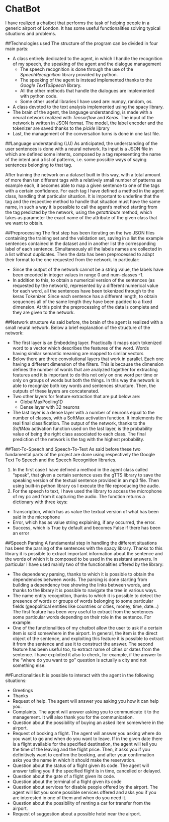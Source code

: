 # ChatBot

I have realized a chatbot that performs the task of helping people in a generic airport of London. It has some useful functionalities solving typical situations and problems.

##Technologies used
The structure of the program can be divided in four main parts:
- A class entirely dedicated to the agent, in which I handle the recognition of my speech, the speaking of the agent and the dialogue management
  - The speech recognition is done through the use of the *SpeechRecognition* library provided by python.
  - The speaking of the agent is instead implemented thanks to the *Google TextToSpeech* library.
  - All the other methods that handle the dialogues are implemented with python code.
  - Some other useful libraries I have used are: numpy, random, os.
- A class devoted to the text analysis implemented using the spacy library.
- The brain of the agent, the language understanding, is made with a neural network realized with *Tensorflow* and *Keras*. The input of the network is written in JSON format.
The model, the label encoder and the tokenizer are saved thanks to the *pickle* library
- Last, the management of the conversation turns is done in one last file.

##Language understanding (LU)
As anticipated, the understanding of the user sentences is done with a neural network.
Its input is a JSON file in which are defined some intents, composed by a tag representing the name of the intent and a list of patterns, i.e. some possible ways of saying sentences belonging to that tag.

After training the network on a dataset built in this way, with a total amount of more than ten different tags with a relatively small number of patterns as example each, it becomes able to map a given sentence to one of the tags with a certain confidence. 
For each tag I have defined a method in the agent class, handling that particular situation.
It is important to underline that the tag and the respective method to handle that situation must have the same name, in such a way it is possible to call the agent’s method starting from the tag predicted by the network, using the *getattribute* method, which takes as parameter the exact name of the attribute of the given class that we want to obtain.

##Preprocessing
The first step has been iterating on the two JSON files containing the training set and the validation set, saving in a list the example sentences contained in the dataset and in another list the corresponding label of each sentence. 
Simultaneously all the labels names are collected in a list without duplicates.
Then the data has been preprocessed to adapt their format to the one requested from the network. In particular:
- Since the output of the network cannot be a string value, the labels have been encoded in integer values in range 0 and num-classes -1.
- In addition to this, to obtain a numerical version of the sentences (as requested by the network), represented by a different numerical value for each word, all the sentences have been tokenized through to the keras Tokenizer.
Since each sentence has a different length, to obtain sequences all of the same length they have been padded to a fixed dimension.
At this point the preprocessing of the data is complete and they are given to the network.

##Network structure
As said before, the brain of the agent is realized with a small neural network.
Below a brief explanation of the structure of the network:
- The first layer is an Embedding layer. Practically it maps each tokenized word to a vector which describes the features of the word. Words having similar semantic meaning are mapped to similar vectors
- Below there are three convolutional layers that work in parallel. Each one having a different dimension of the filters. This is because the dimension defines the number of words that are analyzed together for extracting features and it is important to do this not only on one word per time or only on groups of words but both the things. In this way the network is able to recognize both key words and sentences structure.
Then, the outputs of these layers are concatenated.
- Two other layers for feature extraction that are put below are:
  - GlobalMaxPooling1D
  - Dense layer with 32 neurons
- The last layer is a dense layer with a number of neurons equal to the number of classes, with a SoftMax activation function. It implements the real final classification.
The output of the network, thanks to the *SoftMax* activation function used on the last layer, is the probability value of being the right class associated to each class.
The final prediction of the network is the tag with the highest probability.

##Text-To-Speech and Speech-To-Text
As said before these two fundamental parts of the project are done using respectively the Google Text To Speech and the Speech Recognition libraries.
1. In the first case I have defined a method in the agent class called “speak”, that given a certain sentence uses the gTTS library to save the speaking version of the textual sentence provided in an mp3 file. Then using built-in python library os I execute the file reproducing the audio.
2. For the speech to text, I have used the library to access the microphone of my pc and from it capturing the audio. The function returns a dictionary with three keys:
  - Transcription, which has as value the textual version of what has been said in the microphone
  - Error, which has as value string explaining, if any occurred, the error.
  - Success, which is True by default and becomes False if there has been an error
  
##Speech Parsing
A fundamental step in handling the different situations has been the parsing of the sentences with the spacy library. Thanks to this library it is possible to extract important information about the sentence and the words of which it is composed to be used in the assistant answers.
In particular I have used mainly two of the functionalities offered by the library:
- The dependency parsing, thanks to which it is possible to obtain the dependencies between words. The parsing is done starting from building a dependency tree showing the links between words, and thanks to the library it is possible to navigate the tree in various ways.
- The name entity recognition, thanks to which it is possible to detect the presence of words or groups of words belonging to some particular fields (geopolitical entities like countries or cities, money, time, date...)
The first feature has been very useful to extract from the sentences some particular words depending on their role in the sentence. For example:
- One of the functionalities of my chatbot allow the user to ask if a certain item is sold somewhere in the airport. In general, the item is the direct object of the sentence, and exploiting this feature it is possible to extract it from the sentence and use it to construct the answer.
The second feature has been useful too, to extract name of cities or dates from the sentence. I have exploited it also to check, for example, if the answer to the “where do you want to go” question is actually a city and not something else.

##Functionalities
It is possible to interact with the agent in the following situations:
- Greetings
- Thanks
- Request of help. The agent will answer you asking you how it can help you.
- Complaints. The agent will answer asking you to communicate it to the management. It will also thank you for the communication.
- Question about the possibility of buying an asked item somewhere in the airport.
- Request of booking a flight. The agent will answer you asking where do you want to go and when do you want to leave. If in the given date there is a flight available for the specified destination, the agent will tell you the time of the leaving and the flight price. Then, it asks you if you definitively want to confirm the booking, and after your confirmation asks you the name in which it should make the reservation.
- Question about the status of a flight given its code. The agent will answer telling you if the specified flight is in time, cancelled or delayed.
- Question about the gate of a flight given its code.
- Question about the terminal of a flight given its code
- Question about services for disable people offered by the airport. The agent will list you some possible services offered and asks you if you are interested in one of them and when do you need it.
- Question about the possibility of renting a car for transfer from the airport.
- Request of suggestion about a possible hotel near the airport.
